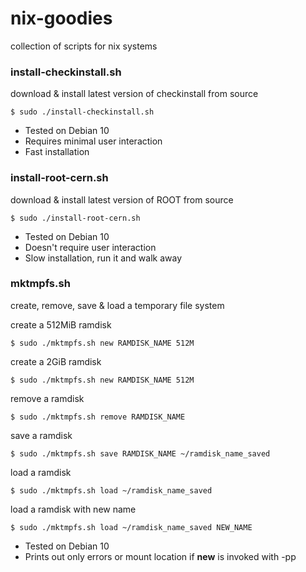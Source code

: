 # nix-goodies
collection of scripts for nix systems


### install-checkinstall.sh

download & install latest version of checkinstall from source

```shell
$ sudo ./install-checkinstall.sh
```

* Tested on Debian 10
* Requires minimal user interaction
* Fast installation


### install-root-cern.sh

download & install latest version of ROOT from source

```shell
$ sudo ./install-root-cern.sh
```

* Tested on Debian 10
* Doesn't require user interaction
* Slow installation, run it and walk away

### mktmpfs.sh

create, remove, save & load a temporary file system

create a 512MiB ramdisk

```shell
$ sudo ./mktmpfs.sh new RAMDISK_NAME 512M
```

create a 2GiB ramdisk

```shell
$ sudo ./mktmpfs.sh new RAMDISK_NAME 512M
```

remove a ramdisk

```shell
$ sudo ./mktmpfs.sh remove RAMDISK_NAME
```

save a ramdisk

```shell
$ sudo ./mktmpfs.sh save RAMDISK_NAME ~/ramdisk_name_saved
```

load a ramdisk

```shell
$ sudo ./mktmpfs.sh load ~/ramdisk_name_saved
```

load a ramdisk with new name

```shell
$ sudo ./mktmpfs.sh load ~/ramdisk_name_saved NEW_NAME
```

* Tested on Debian 10
* Prints out only errors or mount location if **new** is invoked with -pp

